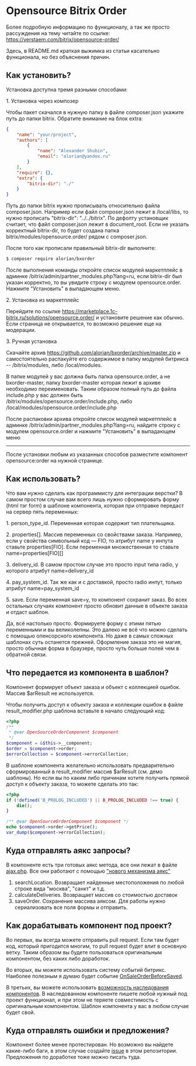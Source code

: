 # Opensource Bitrix Order

Более подробную информацию по функционалу, а так же просто рассуждения на тему читайте по ссылке:
https://verstaem.com/bitrix/opensource-order/

Здесь, в README.md краткая выжимка из статьи касательно функционала, но без объяснения причин.

## Как установить?

Установка доступна тремя разными способами:

1\. Установка через композер

Чтобы пакет скачался в нужную папку в файле composer.json укажите путь до папки bitrix. Обратите внимание на блок extra:
```json
{
    "name": "your/project",
    "authors": [
        {
            "name": "Alexander Shubin",
            "email": "alorian@yandex.ru"
        }
    ],
    "require": {},
    "extra": {
        "bitrix-dir": "./"
    }
}
```
Путь до папки bitrix нужно прописывать относительно файла composer.json. Например если файл composer.json лежит в /local/libs,
то нужно прописать "bitrix-dir": "../../bitrix". По дефолту установщик считает, что файл composer.json лежит в document_root.
Если не указать корректный bitrix-dir, то будет создана папка bitrix/modules/opensource.order/ рядом с composer.json.

После того как прописали правильный bitrix-dir выполните: 
```bash
$ composer require alorian/bxorder
```

После выполнения команды откройте список модулей маркетплейс в админке /bitrix/admin/partner_modules.php?lang=ru, если
bitrix-dir был указан корректно, то вы увидите строку с модулем opensource.order. Нажмите "Установить" в выпадающем меню.

2\. Установка из маркетплейс

Перейдите по ссылке https://marketplace.1c-bitrix.ru/solutions/opensource.order/ и установите решение как обычно.
Если страница не открывается, то возможно решение еще на модерации.

3\. Ручная установка

Скачайте архив https://github.com/alorian/bxorder/archive/master.zip и самостоятельно распакуйте его содержимое
в папку модулей битрикса -- /bitrix/modules, либо /local/modules.

В папке модулей у вас должна быть папка opensource.order, а не bxorder-master, папку bxorder-master которая лежит
в архиве необходимо переименовать. Таким образом полный путь до файла include.php у вас должен 
быть /bitrix/modules/opensource.order/include.php, либо /local/modules/opensource.order/include.php

После распаковки архива откройте список модулей маркетплейс в админке /bitrix/admin/partner_modules.php?lang=ru, 
найдите строку с модулем opensource.order и нажмите "Установить" в выпадающем меню

---

После установки любым из указанных способов разместите компонент opensource:order на нужной странице.

## Как использовать?

Что вам нужно сделать как программисту для интеграции верстки? В самом простом случае вам всего лишь нужно сформировать 
форму (html тэг form) в шаблоне компонента, которая при отправке передаст на сервер пять переменных:

1\. person_type_id. Переменная которая содержит тип плательщика.

2\. properties[]. Массив переменных со свойствами заказа. Например, если у свойства символьный код — FIO, то атрибут 
name у инпута ставьте properties[FIO]. Если переменная множественная то ставьте name=properties[FIO][]

3\. delivery_id. В самом простом случае это просто input типа radio, у которого атрибут name=delivery_id

4\. pay_system_id. Так же как и с доставкой, просто radio инпут, только атрибут name=pay_system_id

5\. save. Если переменная save=y, то компонент сохранит заказ. Во всех остальных случаях компонент просто обновит 
данные в объекте заказа и отдаст шаблон.

Да, всё настолько просто. Формируете форму с этими пятью переменными и вы великолепны. Это далеко не всё что можно 
сделать с помощью опенсорсного компонента. Но даже в самых сложных шаблонах суть останется прежней. 
Оформление заказа это не магия, просто обычная форма в браузере, просто чуть больше полей чем в обратной связи.

## Что передается из компонента в шаблон?

Компонент формирует объект заказа и объект с коллекцией ошибок. Массив $arResult не используется.

Чтобы получить доступ к объекту заказа и коллекции ошибок в файле result_modifier.php шаблона вставьте в начало следующий 
код:
```php
<?php
/**
 * @var OpenSourceOrderComponent $component
 */
$component = &$this->__component;
$order = $component->order;
$errorCollection = $component->errorCollection;
```

В шаблоне компонента желательно использовать предварительно сформированный в result_modifier массив $arResult (см. демо шаблоны). 
Но если вы  по каким либо причинам хотите получить прямой доступ к объекту заказа, то можете сделать это так:
```php
<?php
if (!defined('B_PROLOG_INCLUDED') || B_PROLOG_INCLUDED !== true) {
    die();
}

/** @var OpenSourceOrderComponent $component */
echo $component->order->getPrice();
var_dump($component->errorCollection);
```

## Куда отправлять аякс запросы?

В компоненте есть три готовых аякс метода, все они лежат в файле [ajax.php](https://github.com/alorian/bxorder/blob/master/install/components/order/ajax.php).
Все они работают с помощью ["нового механизма аякс"](https://verstaem.com/ajax/new-bitrix-ajax/)

1. searchLocation. Возвращает найденные местоположения по любой строке вида "москва", "санкт" и т.д.
2. calculateDeliveries. Возвращает массив со стоимостью доставок
3. saveOrder. Сохранение массива аяксом. Для работы нужно сериализовать все поля формы и отправить. 

## Как дорабатывать компонент под проект?

Во первых, вы всегда можете отправить pull request. Если там будет код, который пригодится многим, то pull request будет
влит в основную ветку. Таким образом вы будете пользоваться оригинальным компонентом, без каких либо доработок.

Во вторых, вы можете использовать систему событий битрикс. Наиболее полезным я думаю будет событие [OnSaleOrderBeforeSaved](https://dev.1c-bitrix.ru/api_d7/bitrix/sale/events/order_saved.php).

В третьих, вы можете использовать [возможность наследования компонентов](https://dev.1c-bitrix.ru/learning/course/index.php?COURSE_ID=43&LESSON_ID=2028).
В наследованном компоненте пишете любой нужный под проект функционал, и при этом не теряете совместимость с оригинальным компонентом.
Шаблон компонента у вас в любом случае будет свой.

## Куда отправлять ошибки и предложения?

Компонент более менее протестирован. Но возможно вы найдете какие-либо баги, в этом случае создайте [issue](https://github.com/alorian/bxorder/issues) в этом репозитории. 
Предложения по доработке тоже можно писать туда.